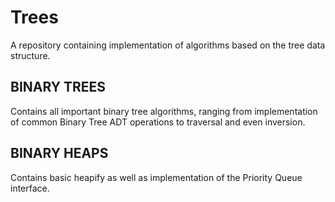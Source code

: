 # Trees
A repository containing implementation of algorithms based on the tree data structure.

## BINARY TREES
Contains all important binary tree algorithms, ranging from implementation of common Binary Tree ADT operations to traversal and even inversion.

## BINARY HEAPS
Contains basic heapify as well as implementation of the Priority Queue interface.
